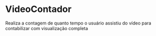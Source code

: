 # VideoContador
Realiza a contagem de quanto tempo o usuário assistiu do vídeo para contabilizar com visualização completa

